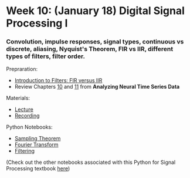 # Week 10: (January 18) Digital Signal Processing I
### Convolution, impulse responses, signal types, continuous vs discrete, aliasing, Nyquist's Theorem, FIR vs IIR, different types of filters, filter order.

Prepraration:
- [Introduction to Filters: FIR versus IIR](https://community.plm.automation.siemens.com/t5/Testing-Knowledge-Base/Introduction-to-Filters-FIR-versus-IIR/ta-p/520959)
- Review Chapters [10](https://github.com/neurotechuoft/Workshops/blob/master/beginner_2020_2021/week_10_dsp1/chap10.pdf) and [11](https://github.com/neurotechuoft/Workshops/blob/master/beginner_2020_2021/week_10_dsp1/chap11.pdf) from **Analyzing Neural Time Series Data**

Materials: 
- [Lecture](https://github.com/neurotechuoft/Workshops/blob/master/beginner_2020_2021/week_10_dsp1/dsp_lecture.pdf)
- [Recording](https://drive.google.com/file/d/1GAf5arhXhVd18RyTUdzkkKPR3Npialfu/view?usp=sharing)

Python Notebooks:
- [Sampling Theorem](https://nbviewer.jupyter.org/github/unpingco/Python-for-Signal-Processing/blob/master/Sampling_Theorem.ipynb)
- [Fourier Transform](https://nbviewer.jupyter.org/github/unpingco/Python-for-Signal-Processing/blob/master/Fourier_Transform.ipynb)
- [Filtering](https://nbviewer.jupyter.org/github/unpingco/Python-for-Signal-Processing/blob/master/Filtering.ipynb)

(Check out the other notebooks associated with this Python for Signal Processing textbook [here](https://github.com/unpingco/Python-for-Signal-Processing))
